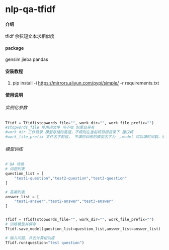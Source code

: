 # nlp-qa-tfidf

#### 介绍
tfidf
余弦短文本求相似度

#### package
gensim
jieba
pandas


#### 安装教程

1.  pip install -i https://mirrors.aliyun.com/pypi/simple/ -r requirements.txt 

#### 使用说明


###### 实例化参数

```python
Tfidf = Tfidf(stopwords_file="", work_dir="", work_file_prefix="")
#stopwords_file 停用词文件 可不填 包里自带有
#work_dir 工作目录 模型存储的路径，不填则在当前项目根目录下 建议填
#work_file_prefix 文件名字前缀， 不填则训练的模型名字为 _.model 可以填时间戳，或者用户id，建议填写 不然模型会相互覆盖
```
###### 模型训练

```python
# QA 场景
# 问题列表
question_list = [
    "test1-question","test2-question","test3-question"
]

# 答案列表
answer_list = [
    "test1-answer","test2-answer","test3-answer"
]


Tfidf = Tfidf(stopwords_file="", work_dir="", work_file_prefix="")
# 训练模型并保存
Tfidf.save_model(question_list=question_list,answer_list=answer_list)

# 输入问题，并去计算相似度
Tfidf.run(question="test question")
```
